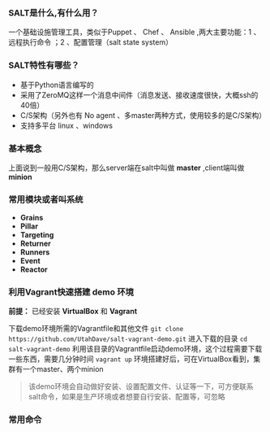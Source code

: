 ### SALT是什么,有什么用？
一个基础设施管理工具，类似于Puppet 、 Chef 、 Ansible ,两大主要功能：1 、远程执行命令 ；2 、配置管理（salt state system）

### SALT特性有哪些？
- 基于Python语言编写的
- 采用了ZeroMQ这样一个消息中间件（消息发送、接收速度很快，大概ssh的40倍）
- C/S架构（另外也有 No agent 、多master两种方式，使用较多的是C/S架构）
- 支持多平台 linux 、windows 

### 基本概念
上面说到一般用C/S架构，那么server端在salt中叫做 **master** ,client端叫做 **minion**


### 常用模块或者叫系统
- **Grains**
- **Pillar**
- **Targeting**
- **Returner**
- **Runners**
- **Event**
- **Reactor**


### 利用Vagrant快速搭建 **demo** 环境

**前提：** 已经安装 **VirtualBox** 和 **Vagrant**

下载demo环境所需的Vagrantfile和其他文件
`git clone https://github.com/UtahDave/salt-vagrant-demo.git`
进入下载的目录
`cd salt-vagrant-demo`
利用该目录的Vagrantfile启动demo环境，这个过程需要下载一些东西，需要几分钟时间
`vagrant up`
环境搭建好后，可在VirtualBox看到，集群有一个master、两个minion 
> 该demo环境会自动做好安装、设置配置文件、认证等一下，可方便联系salt命令，如果是生产环境或者想要自行安装、配置等，可忽略




###  常用命令
